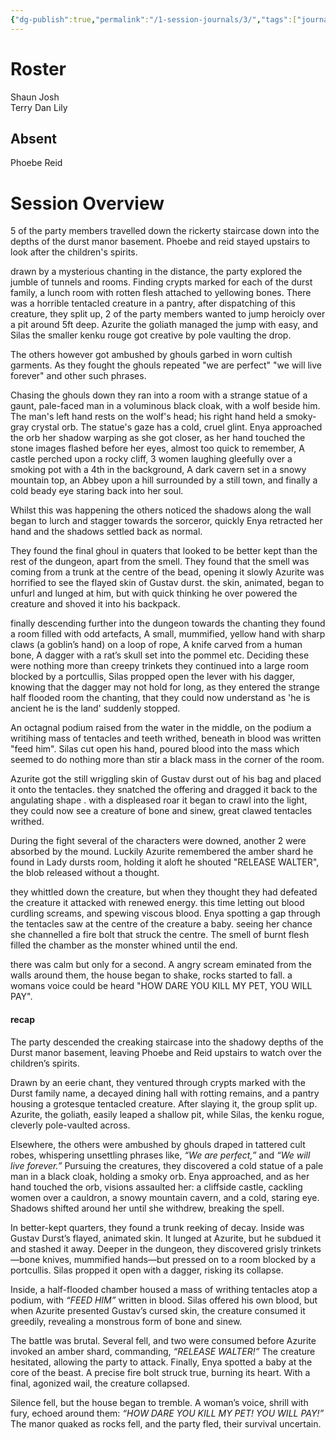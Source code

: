 ```yaml
---
{"dg-publish":true,"permalink":"/1-session-journals/3/","tags":["journal"]}
---
```





# Roster 
Shaun 
Josh  
Terry 
Dan 
Lily 


## Absent
Phoebe
Reid


# Session Overview

5 of the party members travelled down the rickerty staircase down into the depths of the durst manor basement. Phoebe and reid stayed upstairs to look after the children's spirits.

drawn by a mysterious chanting in the distance, the party explored the jumble of tunnels and rooms. Finding crypts marked for each of the durst family, a lunch room with rotten flesh attached to yellowing bones. There was a horrible tentacled creature in a pantry, after dispatching of this creature, they split up, 2 of the party members wanted to jump heroicly over a pit around 5ft deep. Azurite the goliath managed the jump with easy, and Silas the smaller kenku rouge got creative by pole vaulting the drop. 

The others however got ambushed by ghouls garbed in worn cultish garments. As they fought the ghouls repeated "we are perfect" "we will live forever" and other such phrases. 

Chasing the ghouls down they ran into a room with a strange statue of  a gaunt, pale-faced man in a voluminous black cloak, with a wolf beside him. The man's left hand rests on the wolf's head; his right hand held a smoky-gray crystal orb. The statue's gaze has a cold, cruel glint. Enya approached the orb her shadow warping as she got closer,  as her hand touched the stone images flashed before her eyes, almost too quick to remember, A castle perched upon a rocky cliff, 3 women laughing gleefully over a smoking pot with a 4th in the background, A dark cavern set in a snowy mountain top, an Abbey upon a hill surrounded by a still town, and finally a cold beady eye staring back into her soul. 

Whilst this was happening the others noticed the shadows along the wall began to lurch and stagger towards the sorceror, quickly Enya retracted her hand and the shadows settled back as normal. 

They found the final ghoul in quaters that looked to be better kept than the rest of the dungeon, apart from the smell. They found that the smell was coming from a trunk at the centre of the bead, opening it slowly Azurite was horrified to see the flayed skin of Gustav durst. the skin, animated, began to unfurl and lunged at him, but with quick thinking he over powered the creature and shoved it into his backpack. 

finally descending further into the dungeon towards the chanting they found a room filled with odd artefacts, A small, mummified, yellow hand with sharp claws (a goblin’s hand) on a loop of rope, A knife carved from a human bone, A dagger with a rat’s skull set into the pommel etc. Deciding these were nothing more than creepy trinkets they continued into a large room blocked by a portcullis, Silas propped open the lever with his dagger, knowing that the dagger may not hold for long, as they entered the strange half flooded room the chanting, that they could now understand as 'he is ancient he is the land' suddenly stopped.

An octagnal podium raised from the water in the middle, on the podium a writihing mass of tentacles and teeth writhed, beneath in blood was written "feed him". Silas cut open his hand, poured blood into the mass which seemed to do nothing more than stir a black mass in the corner of the room. 

Azurite got the still wriggling skin of Gustav durst out of his bag and placed it onto the tentacles. they snatched the offering and dragged it back to the angulating shape . with a displeased roar it began to crawl into the light, they could now see a creature of bone and sinew, great clawed tentacles writhed. 

During the fight several of the characters were downed, another 2 were absorbed by the mound. Luckily Azurite remembered the amber shard he found in Lady dursts room, holding it aloft he shouted "RELEASE WALTER", the blob released without a thought. 

they whittled down the creature, but when they thought they had defeated the creature it attacked with renewed energy. this time letting out blood curdling screams, and spewing viscous blood. Enya spotting a gap through the tentacles saw at the centre of the creature a baby. seeing her chance she channelled a fire bolt that struck the centre. The smell of burnt flesh filled the chamber as the monster whined until the end. 

there was calm but only for a second. A angry scream eminated from the walls around them, the house began to shake, rocks started to fall. a womans voice could be heard "HOW DARE YOU KILL MY PET, YOU WILL PAY". 


#### recap 
The party descended the creaking staircase into the shadowy depths of the Durst manor basement, leaving Phoebe and Reid upstairs to watch over the children’s spirits.

Drawn by an eerie chant, they ventured through crypts marked with the Durst family name, a decayed dining hall with rotting remains, and a pantry housing a grotesque tentacled creature. After slaying it, the group split up. Azurite, the goliath, easily leaped a shallow pit, while Silas, the kenku rogue, cleverly pole-vaulted across.

Elsewhere, the others were ambushed by ghouls draped in tattered cult robes, whispering unsettling phrases like, _“We are perfect,”_ and _“We will live forever.”_ Pursuing the creatures, they discovered a cold statue of a pale man in a black cloak, holding a smoky orb. Enya approached, and as her hand touched the orb, visions assaulted her: a cliffside castle, cackling women over a cauldron, a snowy mountain cavern, and a cold, staring eye. Shadows shifted around her until she withdrew, breaking the spell.

In better-kept quarters, they found a trunk reeking of decay. Inside was Gustav Durst’s flayed, animated skin. It lunged at Azurite, but he subdued it and stashed it away. Deeper in the dungeon, they discovered grisly trinkets—bone knives, mummified hands—but pressed on to a room blocked by a portcullis. Silas propped it open with a dagger, risking its collapse.

Inside, a half-flooded chamber housed a mass of writhing tentacles atop a podium, with _“FEED HIM”_ written in blood. Silas offered his own blood, but when Azurite presented Gustav’s cursed skin, the creature consumed it greedily, revealing a monstrous form of bone and sinew.

The battle was brutal. Several fell, and two were consumed before Azurite invoked an amber shard, commanding, _“RELEASE WALTER!”_ The creature hesitated, allowing the party to attack. Finally, Enya spotted a baby at the core of the beast. A precise fire bolt struck true, burning its heart. With a final, agonized wail, the creature collapsed.

Silence fell, but the house began to tremble. A woman’s voice, shrill with fury, echoed around them: _“HOW DARE YOU KILL MY PET! YOU WILL PAY!”_ The manor quaked as rocks fell, and the party fled, their survival uncertain.